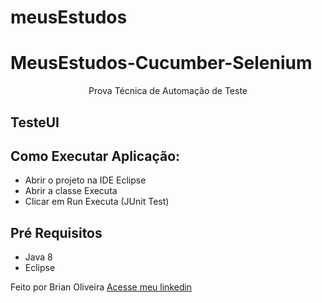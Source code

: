 # meusEstudos

# MeusEstudos-Cucumber-Selenium

<p align="center">Prova Técnica de Automação de Teste</p>

## TesteUI

## Como Executar Aplicação:

* Abrir o projeto na IDE Eclipse 
* Abrir a classe Executa
* Clicar em Run Executa (JUnit Test)

## Pré Requisitos

* Java 8
* Eclipse

Feito por Brian Oliveira [Acesse meu linkedin](https://www.linkedin.com/in/brian-oliveira-385356122/)
